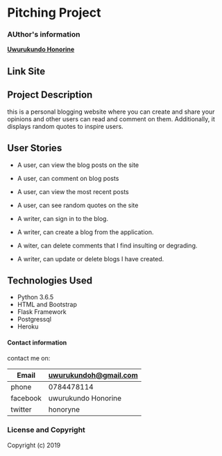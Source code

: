 # Pitching Project

### AUthor's information
   

  **[Uwurukundo Honorine](https://github.com/honorine1)**


## Link  Site 




## Project Description
  this is a personal blogging website where you can create and share your opinions and other users can read and comment on them. Additionally, it  displays random quotes to inspire users. 


## User Stories

* A user, can view the blog posts on the site
* A user, can comment on blog posts
* A user, can view the most recent posts

* A user, can see random quotes on the site
* A writer, can sign in to the blog.
* A writer, can create a blog from the application.
* A witer, can delete comments that I find insulting or degrading.
* A writer, can update or delete blogs I have created.
  

## Technologies Used
  * Python 3.6.5
  * HTML and Bootstrap
  * Flask Framework
  * Postgressql
  * Heroku


#### Contact information

contact me on:


|Email               | uwurukundoh@gmail.com |
|--------------------|-----------------------|
| phone              |0784478114             |
|facebook            |uwurukundo Honorine    |
|twitter             |honoryne               |  
      


### License and Copyright

Copyright (c) 2019